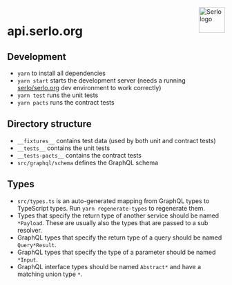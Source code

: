 <img src="https://assets.serlo.org/meta/logo.png" alt="Serlo logo" title="Serlo" align="right" height="60" />

# api.serlo.org

## Development

- `yarn` to install all dependencies
- `yarn start` starts the development server (needs a running [serlo/serlo.org](https://github.com/serlo/serlo.org) dev environment to work correctly)
- `yarn test` runs the unit tests
- `yarn pacts` runs the contract tests

## Directory structure

- `__fixtures__` contains test data (used by both unit and contract tests)
- `__tests__` contains the unit tests
- `__tests-pacts__` contains the contract tests
- `src/graphql/schema` defines the GraphQL schema

## Types

- `src/types.ts` is an auto-generated mapping from GraphQL types to TypeScript types. Run `yarn regenerate-types` to regenerate them.
- Types that specify the return type of another service should be named `*Payload`. These are usually also the types that are passed to a sub resolver.
- GraphQL types that specify the return type of a query should be named `Query*Result`.
- GraphQL types that specify the type of a parameter should be named `*Input`.
- GraphQL interface types should be named `Abstract*` and have a matching union type `*`.
